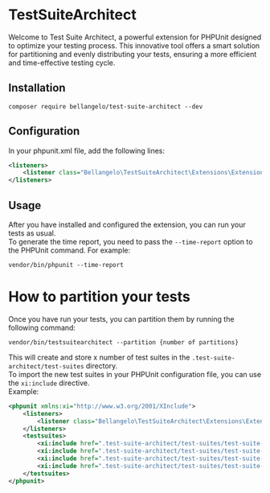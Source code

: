 # TestSuiteArchitect
Welcome to Test Suite Architect, a powerful extension for PHPUnit designed to optimize your testing process.
This innovative tool offers a smart solution for partitioning and evenly distributing your tests, ensuring
a more efficient and time-effective testing cycle.

## Installation
```
composer require bellangelo/test-suite-architect --dev
```

## Configuration
In your phpunit.xml file, add the following lines:
```xml
<listeners>
    <listener class="Bellangelo\TestSuiteArchitect\Extensions\ExtensionV9" />
</listeners>
```

## Usage
After you have installed and configured the extension,
you can run your tests as usual.\
To generate the time report, you need
to pass the `--time-report` option to the PHPUnit command.
For example:
```
vendor/bin/phpunit --time-report
```

# How to partition your tests
Once you have run your tests, you can partition them by running the following command:
```
vendor/bin/testsuitearchitect --partition {number of partitions}
```
This will create and store x number of test suites in the `.test-suite-architect/test-suites` directory.\
To import the new test suites in your PHPUnit configuration file, you can use the `xi:include` directive.\
Example:
```xml
<phpunit xmlns:xi="http://www.w3.org/2001/XInclude">
    <listeners>
        <listener class="Bellangelo\TestSuiteArchitect\Extensions\ExtensionV9" />
    </listeners>
    <testsuites>
        <xi:include href=".test-suite-architect/test-suites/test-suite-1.xml" />
        <xi:include href=".test-suite-architect/test-suites/test-suite-2.xml" />
        <xi:include href=".test-suite-architect/test-suites/test-suite-3.xml" />
        <xi:include href=".test-suite-architect/test-suites/test-suite-4.xml" />
    </testsuites>
</phpunit>
```
